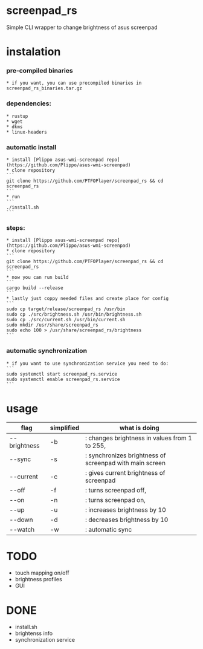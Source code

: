 # screenpad_rs
Simple CLI wrapper to change brightness of asus screenpad


# instalation
  ### pre-compiled binaries
    * if you want, you can use precompiled binaries in screenpad_rs_binaries.tar.gz

  ### dependencies:
    * rustup
    * wget
    * dkms
    * linux-headers
  ### automatic install
    * install [Plippo asus-wmi-screenpad repo](https://github.com/Plippo/asus-wmi-screenpad)
    * clone repository
    ```
    git clone https://github.com/PTFOPlayer/screenpad_rs && cd screenpad_rs
    ```
    * run
    ```
    ./install.sh
    ```
  ### steps:
    * install [Plippo asus-wmi-screenpad repo](https://github.com/Plippo/asus-wmi-screenpad)
    * clone repository
    ```
    git clone https://github.com/PTFOPlayer/screenpad_rs && cd screenpad_rs
    ```
    * now you can run build
    ```
    cargo build --release
    ```
    * lastly just coppy needed files and create place for config
    ```
    sudo cp target/release/screenpad_rs /usr/bin
    sudo cp ./src/brightness.sh /usr/bin/brightness.sh
    sudo cp ./src/current.sh /usr/bin/current.sh
    sudo mkdir /usr/share/screenpad_rs
    sudo echo 100 > /usr/share/screenpad_rs/brightness
    ```
  ### automatic synchronization
    * if you want to use synchronization service you need to do:
    ```
    sudo systemctl start screenpad_rs.service
    sudo systemctl enable screenpad_rs.service
    ```
# usage
| flag | simplified | what is doing | 
| ---| --- | --- |
| --brightness | -b |   : changes brightness in values from 1 to 255, |
| --sync | -s |   : synchronizes brightness of screenpad with main screen |
| --current | -c |   : gives current brightness of screenpad |
| --off | -f |   : turns screenpad off, |
| --on | -n |   : turns screenpad on, |
| --up | -u |   : increases brightness by 10 |
| --down | -d |   : decreases brightness by 10 |
| --watch | -w |   : automatic sync |

# TODO
  * touch mapping on/off
  * brightness profiles
  * GUI 

# DONE
  * install.sh
  * brightenss info 
  * synchronization service